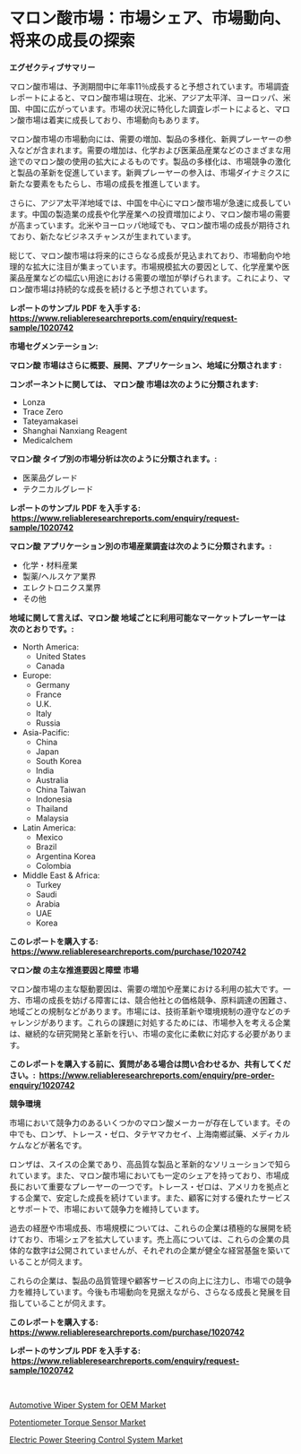<p><h1>マロン酸市場：市場シェア、市場動向、将来の成長の探索</h1></p><p><strong>エグゼクティブサマリー</strong></p>
<p><p>マロン酸市場は、予測期間中に年率11％成長すると予想されています。市場調査レポートによると、マロン酸市場は現在、北米、アジア太平洋、ヨーロッパ、米国、中国に広がっています。市場の状況に特化した調査レポートによると、マロン酸市場は着実に成長しており、市場動向もあります。</p><p>マロン酸市場の市場動向には、需要の増加、製品の多様化、新興プレーヤーの参入などが含まれます。需要の増加は、化学および医薬品産業などのさまざまな用途でのマロン酸の使用の拡大によるものです。製品の多様化は、市場競争の激化と製品の革新を促進しています。新興プレーヤーの参入は、市場ダイナミクスに新たな要素をもたらし、市場の成長を推進しています。</p><p>さらに、アジア太平洋地域では、中国を中心にマロン酸市場が急速に成長しています。中国の製造業の成長や化学産業への投資増加により、マロン酸市場の需要が高まっています。北米やヨーロッパ地域でも、マロン酸市場の成長が期待されており、新たなビジネスチャンスが生まれています。</p><p>総じて、マロン酸市場は将来的にさらなる成長が見込まれており、市場動向や地理的な拡大に注目が集まっています。市場規模拡大の要因として、化学産業や医薬品産業などの幅広い用途における需要の増加が挙げられます。これにより、マロン酸市場は持続的な成長を続けると予想されています。</p></p>
<p><strong>レポートのサンプル PDF を入手する: <a href="https://www.reliableresearchreports.com/enquiry/request-sample/1020742">https://www.reliableresearchreports.com/enquiry/request-sample/1020742</a></strong></p>
<p><strong>市場セグメンテーション:</strong></p>
<p><strong> マロン酸 市場はさらに概要、展開、アプリケーション、地域に分類されます :</strong></p>
<p><strong>コンポーネントに関しては、 マロン酸 市場は次のように分類されます: &nbsp;</strong></p>
<p><ul><li>Lonza</li><li>Trace Zero</li><li>Tateyamakasei</li><li>Shanghai Nanxiang Reagent</li><li>Medicalchem</li></ul></p>
<p><strong> マロン酸 タイプ別の市場分析は次のように分類されます。:</strong></p>
<p><ul><li>医薬品グレード</li><li>テクニカルグレード</li></ul></p>
<p><strong>レポートのサンプル PDF を入手する: &nbsp;<a href="https://www.reliableresearchreports.com/enquiry/request-sample/1020742">https://www.reliableresearchreports.com/enquiry/request-sample/1020742</a></strong></p>
<p><strong> マロン酸 アプリケーション別の市場産業調査は次のように分類されます。:</strong></p>
<p><ul><li>化学・材料産業</li><li>製薬/ヘルスケア業界</li><li>エレクトロニクス業界</li><li>その他</li></ul></p>
<p><strong>地域に関して言えば、マロン酸 地域ごとに利用可能なマーケットプレーヤーは次のとおりです。:</strong></p>
<p><ul>
    <li>
        North America:
        <ul>
            <li>United States</li>
            <li>Canada</li>
        </ul>
    </li>
    <li>
        Europe:
        <ul>
            <li>Germany</li>
            <li>France</li>
            <li>U.K.</li>
            <li>Italy</li>
            <li>Russia</li>
        </ul>
    </li>
    <li>
        Asia-Pacific:
        <ul>
            <li>China</li>
            <li>Japan</li>
            <li>South Korea</li>
            <li>India</li>
            <li>Australia</li>
            <li>China Taiwan</li>
            <li>Indonesia</li>
            <li>Thailand</li>
            <li>Malaysia</li>
        </ul>
    </li>
    <li>
        Latin America:
        <ul>
            <li>Mexico</li>
            <li>Brazil</li>
            <li>Argentina Korea</li>
            <li>Colombia</li>
        </ul>
    </li>
    <li>
        Middle East & Africa:
        <ul>
            <li>Turkey</li>
            <li>Saudi</li>
            <li>Arabia</li>
            <li>UAE</li>
            <li>Korea</li>
        </ul>
    </li>
    </ul></p>
<p><strong>このレポートを購入する: &nbsp;<a href="https://www.reliableresearchreports.com/purchase/1020742">https://www.reliableresearchreports.com/purchase/1020742</a></strong></p>
<p><strong>マロン酸 の主な推進要因と障壁 市場</strong></p>
<p><p>マロン酸市場の主な駆動要因は、需要の増加や産業における利用の拡大です。一方、市場の成長を妨げる障害には、競合他社との価格競争、原料調達の困難さ、地域ごとの規制などがあります。市場には、技術革新や環境規制の遵守などのチャレンジがあります。これらの課題に対処するためには、市場参入を考える企業は、継続的な研究開発と革新を行い、市場の変化に柔軟に対応する必要があります。</p></p>
<p><strong>このレポートを購入する前に、質問がある場合は問い合わせるか、共有してください。:&nbsp; <a href="https://www.reliableresearchreports.com/enquiry/pre-order-enquiry/1020742">https://www.reliableresearchreports.com/enquiry/pre-order-enquiry/1020742</a></strong></p>
<p><strong>競争環境</strong></p>
<p><p>市場において競争力のあるいくつかのマロン酸メーカーが存在しています。その中でも、ロンザ、トレース・ゼロ、タテヤマカセイ、上海南鄉試藥、メディカルケムなどが著名です。</p><p>ロンザは、スイスの企業であり、高品質な製品と革新的なソリューションで知られています。また、マロン酸市場においても一定のシェアを持っており、市場成長において重要なプレーヤーの一つです。トレース・ゼロは、アメリカを拠点とする企業で、安定した成長を続けています。また、顧客に対する優れたサービスとサポートで、市場において競争力を維持しています。</p><p>過去の経歴や市場成長、市場規模については、これらの企業は積極的な展開を続けており、市場シェアを拡大しています。売上高については、これらの企業の具体的な数字は公開されていませんが、それぞれの企業が健全な経営基盤を築いていることが伺えます。</p><p>これらの企業は、製品の品質管理や顧客サービスの向上に注力し、市場での競争力を維持しています。今後も市場動向を見据えながら、さらなる成長と発展を目指していることが伺えます。</p></p>
<p><strong>このレポートを購入する: &nbsp; <a href="https://www.reliableresearchreports.com/purchase/1020742">https://www.reliableresearchreports.com/purchase/1020742</a></strong></p>
<p><strong>レポートのサンプル PDF を入手する: &nbsp;<a href="https://www.reliableresearchreports.com/enquiry/request-sample/1020742">https://www.reliableresearchreports.com/enquiry/request-sample/1020742</a></strong><strong></strong></p>
<p>&nbsp;</p>
<p><p><a href="https://github.com/Sarissaschmalingtr6fz2739/Market-Research-Report-List-1/blob/main/automotive-wiper-system-for-oem-market.md">Automotive Wiper System for OEM Market</a></p><p><a href="https://github.com/jj19131/Market-Research-Report-List-1/blob/main/potentiometer-torque-sensor-market.md">Potentiometer Torque Sensor Market</a></p><p><a href="https://github.com/jodemen/Market-Research-Report-List-1/blob/main/electric-power-steering-control-system-market.md">Electric Power Steering Control System Market</a></p></p>